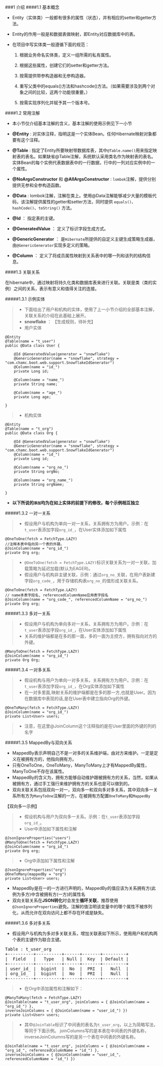 ###1 介绍
####1.1 基本概念

- Entity（实体类）一般都有很多的属性（状态），并有相应的setter和getter方法。
- Entity的作用一般是和数据表做映射，即Entity对应数据库中的表。
- 在项目中写实体类一般遵循下面的规范：

	1. 根据业务命名实体类，定义一组所需的私有属性。
	
	2. 根据这些属性，创建它们的setter和getter方法。
	
	3. 按需提供带参构造器和无参构造器。
	
	4. 重写父类中的equals()方法和hashcode()方法。（如果需要涉及到两个对象之间的比较，这两个功能很重要。）

	5. 按需实现序列化并赋予其一个版本号。

####1.2 常用注解

- 本小节仅介绍基本注解的含义，基本注解的使用示例见下一小节

- **@Entity** : 对实体注释，指明这是一个实体Bean。任何Hibernate映射对象都要有这个注释。

- **@Table** : 指定了Entity所要映射带数据库表，其中`@Table.name()`用来指定映射表的表名。如果缺省@Table注解，系统默认采用类名作为映射表的表名。实体Bean的每个实例代表数据表中的一行数据，行中的一列对应实例中的一个属性。

- **@NoArgsConstructor** 和 **@AllArgsConstructor** : `lombok`注解，提供分别提供无参和全参构造函数。

- **@Data** : lombok注解，注解在类上。使用@Data注解能够减少大量的模板代码，该注解提供属性的getter和setter方法，同时提供 `equals()`、`hashCode()`、`toString()` 方法。

- **@Id** ： 指定表的主键。

- **@GeneratedValue** ： 定义了标识字段生成方式。

- **@GenericGenerator** ： 是`Hibernate`所提供的自定义主键生成策略生成器，由`@GenericGenerator`实现多定义的策略。

- **@Column** ： 定义了将成员属性映射到关系表中的哪一列和该列的结构信息。


####1.3 关联关系

在hibernate中，通过映射将持久化类和数据库表来进行关联。关联是类（类的实例）之间的关系，表示有意义和值得关注的连接。

#####1.3.1 示例实体

> - 下面给出了用户和机构的实体，使用了上一小节介绍的全部基本注解，关联关系的介绍在此基础上展开。
> - **snowflake** ： 【生成规则，待补充】
> - 用户实体

	@Entity
	@Table(name = "t_user")
	public @Data class User {
	
		@Id @GeneratedValue(generator = "snowflake")
		@GenericGenerator(name = "snowflake", strategy = "com.chamc.boot.web.support.SnowflakeIdGenerator")
		@Column(name = "id_")
		private Long id;
		
		@Column(name = "name_")
		private String name;
		
		@Column(name = "age_")
		private Long age;
		
	}

> - 机构实体

	@Entity
	@Table(name = "t_org")
	public @Data class Org {
	
		@Id @GeneratedValue(generator = "snowflake")
		@GenericGenerator(name = "snowflake", strategy = "com.chamc.boot.web.support.SnowflakeIdGenerator")
		@Column(name = "id_")
		private Long id;
		
		@Column(name = "org_no_")
		private String orgNo;
		
		@Column(name = "org_name_")
		private String orgName;
		
	}

- **以下所说的`添加`均为在如上实体的前提下的修改，每个示例相互独立**

#####1.3.2 一对一关系

> - 假设用户与机构为单向一对一关系，关系拥有方为用户。示例：在`t_user`表添加字段`org_id_`，在User实体添加如下属性

	@OneToOne(fetch = FetchType.LAZY)
	//注释本表中指向另一个表的外键。
	@JoinColumn(name = "org_id_")
	private Org org;

> - `@OneToOne(fetch = FetchType.LAZY)`标识关联关系为一对一关联，加载策略为延迟加载(默认为EAGER)。                 
> - 假设用户与机构非主键关联，示例：通过`org_no_`关联，在用户表新建字段`org_code_`，用于存储机构表`org_no_`的值形成关联关系。

	@OneToOne(fetch = FetchType.LAZY)
	// name本表字段名, referencedColumnName应用表字段名
	@JoinColumn(name = "org_code_", referencedColumnName = "org_no_")
	private Org org;

#####1.3.3 多对一关系

> - 假设用户与机构为单向多对一关系，关系拥有方为用户。示例：在`t_user`表添加字段`org_id_`，在User实体添加如下属性
> - 关系的维护端都是在多的那一面，多的一面为主控方，拥有指向对方的外键。 

	@ManyToOne(fetch = FetchType.LAZY)
	@JoinColumn(name = "org_id_")
	private Org Org;

#####1.3.4 一对多关系

> - 假设机构与用户为单向一对多关系，关系拥有方为用户。示例：在`t_user`表添加字段`org_id_`，在Org实体添加如下属性
> - 在一对多里面,映射关系的维护端都是在多的那一方,也就是User。因为在数据库中表现的话,是在User表中建立指向Org的外键。

	@OneToMany(fetch = FetchType.LAZY)
	@JoinColumn(name = "org_id_")
	private List<User> users;

> - 注意，在这里@JoinColumn这个注释指的是在User里面的外键的列的名字

#####1.3.5 MappedBy与双向关系

- MappedBy表示声明自己不是一对多的关系维护端，由对方来维护。一定是定义在被拥有方的，他指向拥有方。
- 只有OneToOne，OneToMany，ManyToMany上才有MappedBy属性，ManyToOne不存在该属性。
- MappedBy的含义为，拥有方能够自动维护跟被拥有方的关系，当然，如果从被拥有方，通过手工强行来维护拥有方的关系也是可以做到的。
- 双向关联关系包括双向一对一，双向多一和双向多对多关系，其中双向多一关系所有方为`ManyToOne`注解的一方，在被拥有方配置`OneToMany`和`MappedBy`

【双向多一示例】
> - 假设机构与用户为双向多一关系。示例：在`t_user`表添加字段`org_id_`。
> - User中添加如下属性和注解

	@JsonIgnoreProperties("users")
	@ManyToOne(fetch = FetchType.LAZY)
	@JoinColumn(name = "org_id_")
	private Org org;

> - Org中添加如下属性和注解

	@JsonIgnoreProperties("org")
	@OneToMany(mappedBy = "org")
	private List<User> users;

- MappedBy是在一的一方进行声明的，MappedBy的值应该为关系拥有方(此例为多方)中含被拥有方(一方)的属性名
- 双向关联关系在**JSON转化**时会发生**循环关联**，推荐使用`@JsonIgnoreProperties`避免。注解的值注明该变量中的哪个属性不被序列化，从而允许在双向访问上都不存在环或是缺失。


#####1.3.6 多对多关系

- 假设用户与机构为多对多关联关系，增加关联表如下所示，使用用户和机构两个表的主键作为联合主键。

<pre>
Table : t_user_org
+----------+----------+------+-------+---------+
|  Field   |   Type   | Null |  Key  | Default |
+----------+----------+------+-------+---------+
| user_id_ |  bigint  |  No  |  PRI  |   Null  |
| org_id_  |  bigint  |  No  |  PRI  |   Null  |
+----------+----------+------+-------+---------+
</pre>
 
> - 在Org中添加属性和注解如下：

	@ManyToMany(fetch = FetchType.LAZY)
	@JoinTable(name = "t_user_org", joinColumns = { @JoinColumn(name = "org_id_") }, 
	inverseJoinColumns = { @JoinColumn(name = "user_id_") })
	private List<User> users;	

> - 其中`@JoinTable`标识了中间表的表名为`t_user_org`，以上为简略写法，等同于下面示例。
> joinColumns写的是本表在中间表的外键名称，inverseJoinColumns写的是另一个表在中间表的外键名称。

	@JoinTable(name = "t_user_org", joinColumns = { @JoinColumn(name = "org_id_", referencedColumnName = "id_") }, 
	inverseJoinColumns = { @JoinColumn(name = "user_id_", referencedColumnName = "id_") })
